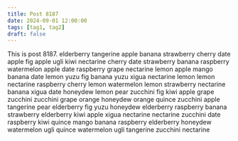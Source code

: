 ```yaml
---
title: Post 8187
date: 2024-09-01 12:00:00
tags: [tag1, tag2]
draft: false
---
```

This is post 8187.
elderberry
tangerine
apple
banana
strawberry
cherry
date
apple
fig
apple
ugli
kiwi
nectarine
cherry
date
strawberry
banana
raspberry
watermelon
apple
date
raspberry
grape
nectarine
lemon
apple
mango
banana
date
lemon
yuzu
fig
banana
yuzu
xigua
nectarine
lemon
lemon
nectarine
raspberry
cherry
lemon
watermelon
lemon
strawberry
nectarine
banana
xigua
date
honeydew
lemon
pear
zucchini
fig
kiwi
apple
grape
zucchini
zucchini
grape
orange
honeydew
orange
quince
zucchini
apple
tangerine
pear
elderberry
fig
yuzu
honeydew
elderberry
raspberry
banana
strawberry
elderberry
kiwi
apple
xigua
nectarine
nectarine
zucchini
date
raspberry
kiwi
quince
mango
banana
raspberry
elderberry
honeydew
watermelon
ugli
quince
watermelon
ugli
tangerine
zucchini
nectarine
